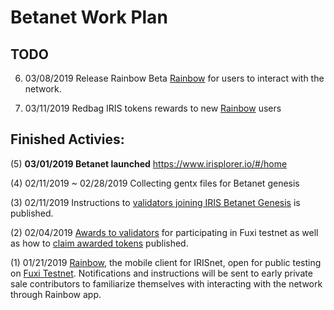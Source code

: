 # Betanet Work Plan

## TODO

6. 03/08/2019 Release Rainbow Beta [Rainbow](http://www.rainbow.one) for users to interact with the network.

7. 03/11/2019 Redbag IRIS tokens rewards to new [Rainbow](http://www.rainbow.one) users

## Finished Activies: 

(5) **03/01/2019  Betanet launched** https://www.irisplorer.io/#/home 

(4) 02/11/2019 ~ 02/28/2019 Collecting gentx files for Betanet genesis 

(3) 02/11/2019 Instructions to [validators joining IRIS Betanet Genesis](https://github.com/irisnet/betanet/blob/master/gentx/README.md) is published. 

(2) 02/04/2019 [Awards to validators](https://github.com/irisnet/testnets/issues/290) for participating in Fuxi testnet as well as how to [claim awarded tokens](https://github.com/irisnet/betanet/tree/master/fuxi-reward-claims) published.

(1) 01/21/2019 [Rainbow](http://www.rainbow.one), the mobile client for IRISnet, open for public testing on [Fuxi Testnet](https://www.irisnet.org/testnets). Notifications and instructions will be sent to early private sale contributors to familiarize themselves with interacting with the network through Rainbow app.
